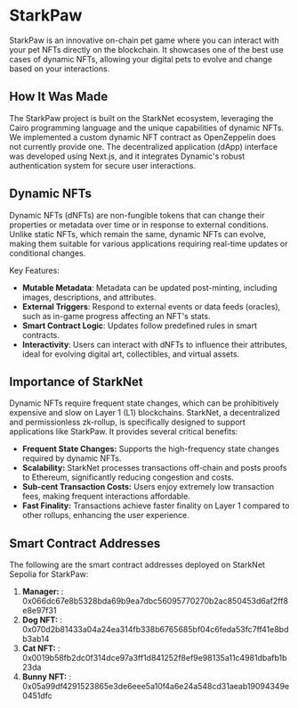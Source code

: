 # StarkPaw

StarkPaw is an innovative on-chain pet game where you can interact with your pet NFTs directly on the blockchain. It showcases one of the best use cases of dynamic NFTs, allowing your digital pets to evolve and change based on your interactions.

## How It Was Made

The StarkPaw project is built on the StarkNet ecosystem, leveraging the Cairo programming language and the unique capabilities of dynamic NFTs. We implemented a custom dynamic NFT contract as OpenZeppelin does not currently provide one. The decentralized application (dApp) interface was developed using Next.js, and it integrates Dynamic's robust authentication system for secure user interactions.

## Dynamic NFTs

Dynamic NFTs (dNFTs) are non-fungible tokens that can change their properties or metadata over time or in response to external conditions. Unlike static NFTs, which remain the same, dynamic NFTs can evolve, making them suitable for various applications requiring real-time updates or conditional changes.

Key Features:

- **Mutable Metadata**: Metadata can be updated post-minting, including images, descriptions, and attributes.
- **External Triggers**: Respond to external events or data feeds (oracles), such as in-game progress affecting an NFT's stats.
- **Smart Contract Logic**: Updates follow predefined rules in smart contracts.
- **Interactivity**: Users can interact with dNFTs to influence their attributes, ideal for evolving digital art, collectibles, and virtual assets.

## Importance of StarkNet

Dynamic NFTs require frequent state changes, which can be prohibitively expensive and slow on Layer 1 (L1) blockchains. StarkNet, a decentralized and permissionless zk-rollup, is specifically designed to support applications like StarkPaw. It provides several critical benefits:

- **Frequent State Changes:** Supports the high-frequency state changes required by dynamic NFTs.
- **Scalability:** StarkNet processes transactions off-chain and posts proofs to Ethereum, significantly reducing congestion and costs.
- **Sub-cent Transaction Costs:** Users enjoy extremely low transaction fees, making frequent interactions affordable.
- **Fast Finality:** Transactions achieve faster finality on Layer 1 compared to other rollups, enhancing the user experience.

## Smart Contract Addresses

The following are the smart contract addresses deployed on StarkNet Sepolia for StarkPaw:

1. **Manager:** : 0x066dc67e8b5328bda69b9ea7dbc56095770270b2ac850453d6af2ff8e8e97f31
2. **Dog NFT:** : 0x070d2b81433a04a24ea314fb338b6765685bf04c6feda53fc7ff41e8bdb3ab14
3. **Cat NFT:** : 0x0019b58fb2dc0f314dce97a3ff1d841252f8ef9e98135a11c4981dbafb1b23da
4. **Bunny NFT:** : 0x05a99df4291523865e3de6eee5a10f4a6e24a548cd31aeab19094349e0451dfc
